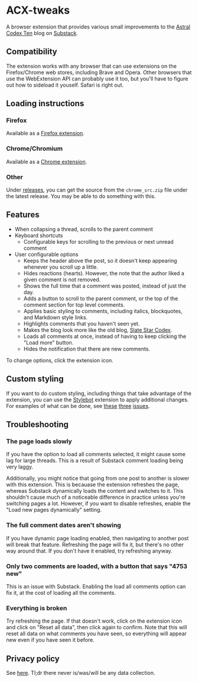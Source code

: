 # ACX-tweaks
A browser extension that provides various small improvements to the [Astral Codex Ten](https://astralcodexten.substack.com) blog on [Substack](https://substack.com).

## Compatibility
The extension works with any browser that can use extensions on the Firefox/Chrome web stores, including Brave and Opera. Other browsers that use the WebExtension API can probably use it too, but you'll have to figure out how to sideload it youself. Safari is right out.

## Loading instructions
### Firefox
Available as a [Firefox extension](https://addons.mozilla.org/en-US/firefox/addon/acx-tweaks/).

### Chrome/Chromium
Available as a [Chrome extension](https://chrome.google.com/webstore/detail/acx-tweaks/jdpghojhfigbpoeiadalafcmohaekglf).

### Other
Under [releases](https://github.com/Pycea/ACX-tweaks/releases), you can get the source from the `chrome_src.zip` file under the latest release. You may be able to do something with this.

## Features
- When collapsing a thread, scrolls to the parent comment
- Keyboard shortcuts
    - Configurable keys for scrolling to the previous or next unread comment
- User configurable options
    - Keeps the header above the post, so it doesn't keep appearing whenever you scroll up a little.
    - Hides reactions (hearts). However, the note that the author liked a given comment is not removed.
    - Shows the full time that a comment was posted, instead of just the day.
    - Adds a button to scroll to the parent comment, or the top of the comment section for top level comments.
    - Applies basic styling to comments, including italics, blockquotes, and Markdown style links.
    - Highlights comments that you haven't seen yet.
    - Makes the blog look more like the old blog, [Slate Star Codex](https://web.archive.org/web/20200601140029/https://slatestarcodex.com/).
    - Loads all comments at once, instead of having to keep clicking the "Load more" button.
    - Hides the notification that there are new comments.

To change options, click the extension icon.

## Custom styling
If you want to do custom styling, including things that take advantage of the extension, you can use the [Stylebot](https://chrome.google.com/webstore/detail/stylebot/oiaejidbmkiecgbjeifoejpgmdaleoha/related?hl=en-US) extension to apply additional changes. For examples of what can be done, see [these](https://github.com/Pycea/ACX-tweaks/issues/3) [three](https://github.com/Pycea/ACX-tweaks/issues/6) [issues](https://github.com/Pycea/ACX-tweaks/issues/7).

## Troubleshooting
### The page loads slowly
If you have the option to load all comments selected, it might cause some lag for large threads. This is a result of Substack comment loading being very laggy.

Additionally, you might notice that going from one post to another is slower with this extension. This is becauase the extension refreshes the page, whereas Substack dynamically loads the content and switches to it. This shouldn't cause much of a noticeable difference in practice unless you're switching pages a lot. However, if you want to disable refreshes, enable the "Load new pages dynamically" setting.

### The full comment dates aren't showing
If you have dynamic page loading enabled, then navigating to another post will break that feature. Refreshing the page will fix it, but there's no other way around that. If you don't have it enabled, try refreshing anyway.

### Only two comments are loaded, with a button that says "4753 new"
This is an issue with Substack. Enabling the load all comments option can fix it, at the cost of loading all the comments.

### Everything is broken
Try refreshing the page. If that doesn't work, click on the extension icon and click on "Reset all data", then click again to confirm. Note that this will reset all data on what comments you have seen, so everything will appear new even if you have seen it before.

## Privacy policy
See [here](https://github.com/Pycea/ACX-tweaks/wiki/Privacy-policy). Tl;dr there never is/was/will be any data collection.
